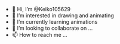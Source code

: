 - 👋 Hi, I’m @Keiko105629
- 👀 I’m interested in drawing and animating
- 🌱 I’m currently learning animations 
- 💞️ I’m looking to collaborate on ...
- 📫 How to reach me ...

<!---
Keiko105629/Keiko105629 is a ✨ special ✨ repository because its `README.md` (this file) appears on your GitHub profile.
You can click the Preview link to take a look at your changes.
--->

